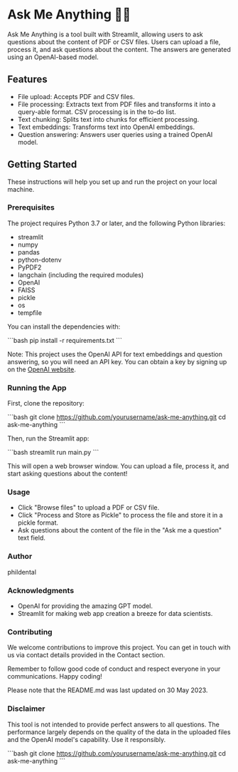 # Ask Me Anything 🧞‍♂️

Ask Me Anything is a tool built with Streamlit, allowing users to ask questions about the content of PDF or CSV files. Users can upload a file, process it, and ask questions about the content. The answers are generated using an OpenAI-based model.

## Features

- File upload: Accepts PDF and CSV files.
- File processing: Extracts text from PDF files and transforms it into a query-able format. CSV processing is in the to-do list.
- Text chunking: Splits text into chunks for efficient processing.
- Text embeddings: Transforms text into OpenAI embeddings.
- Question answering: Answers user queries using a trained OpenAI model.

## Getting Started

These instructions will help you set up and run the project on your local machine.

### Prerequisites

The project requires Python 3.7 or later, and the following Python libraries:

- streamlit
- numpy
- pandas
- python-dotenv
- PyPDF2
- langchain (including the required modules)
- OpenAI
- FAISS
- pickle
- os
- tempfile

You can install the dependencies with:

\`\`\`bash
pip install -r requirements.txt
\`\`\`

Note: This project uses the OpenAI API for text embeddings and question answering, so you will need an API key. You can obtain a key by signing up on the [OpenAI website](https://www.openai.com/).

### Running the App
First, clone the repository:

\`\`\`bash
git clone https://github.com/yourusername/ask-me-anything.git
cd ask-me-anything
\`\`\`

Then, run the Streamlit app:

\`\`\`bash
streamlit run main.py
\`\`\`

This will open a web browser window. You can upload a file, process it, and start asking questions about the content!

### Usage

- Click "Browse files" to upload a PDF or CSV file.
- Click "Process and Store as Pickle" to process the file and store it in a pickle format.
- Ask questions about the content of the file in the "Ask me a question" text field.

### Author

phildental

### Acknowledgments

- OpenAI for providing the amazing GPT model.
- Streamlit for making web app creation a breeze for data scientists.

### Contributing

We welcome contributions to improve this project. You can get in touch with us via contact details provided in the Contact section.

Remember to follow good code of conduct and respect everyone in your communications. Happy coding!

Please note that the README.md was last updated on 30 May 2023.

### Disclaimer

This tool is not intended to provide perfect answers to all questions. The performance largely depends on the quality of the data in the uploaded files and the OpenAI model's capability. Use it responsibly.

\`\`\`bash
git clone https://github.com/yourusername/ask-me-anything.git
cd ask-me-anything
\`\`\` 